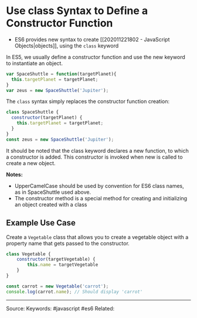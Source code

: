 # Use class Syntax to Define a Constructor Function
- ES6 provides new syntax to create [[202011221802 - JavaScript Objects|objects]], using the `class` keyword

In ES5, we usually define a constructor function and use the new keyword to instantiate an object.

```js
var SpaceShuttle = function(targetPlanet){
  this.targetPlanet = targetPlanet;
}
var zeus = new SpaceShuttle('Jupiter');
```
The `class` syntax simply replaces the constructor function creation:
```js
class SpaceShuttle {
  constructor(targetPlanet) {
    this.targetPlanet = targetPlanet;
  }
}
const zeus = new SpaceShuttle('Jupiter');
```
It should be noted that the class keyword declares a new function, to which a constructor is added. This constructor is invoked when new is called to create a new object.

**Notes:**
- UpperCamelCase should be used by convention for ES6 class names, as in SpaceShuttle used above.
- The constructor method is a special method for creating and initializing an object created with a class
## Example Use Case
Create a `Vegetable` class that allows you to create a vegetable object with a property name that gets passed to the constructor.

```js
class Vegetable {
    constructor(targetVegetable) {
        this.name = targetVegetable
    }
}

const carrot = new Vegetable('carrot');
console.log(carrot.name); // Should display 'carrot'
```

---
Source:
Keywords: #javascript #es6 
Related: